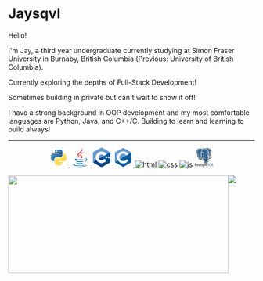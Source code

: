 # Jaysqvl

Hello!

I'm Jay, a third year undergraduate currently studying at Simon Fraser University in Burnaby, British Columbia (Previous: University of British Columbia).

Currently exploring the depths of Full-Stack Development!

Sometimes building in private but can't wait to show it off!

I have a strong background in OOP development and my most comfortable languages are Python, Java, and C++/C. Building to learn and learning to build always!

---

<p align="center">
<a href="https://www.python.org" target="_blank" rel="noreferrer"> <img src="https://raw.githubusercontent.com/devicons/devicon/master/icons/python/python-original.svg" alt="python" width="40" height="40"/> </a> 
<a href="https://www.java.com" target="_blank" rel="noreferrer"> <img src="https://raw.githubusercontent.com/devicons/devicon/master/icons/java/java-original.svg" alt="java" width="40" height="40"/> </a>
<a href="https://www.w3schools.com/cpp/" target="_blank" rel="noreferrer"> <img src="https://raw.githubusercontent.com/devicons/devicon/master/icons/cplusplus/cplusplus-original.svg" alt="cplusplus" width="40" height="40"/> </a>
<a href="https://www.cprogramming.com/" target="_blank" rel="noreferrer"> <img src="https://raw.githubusercontent.com/devicons/devicon/master/icons/c/c-original.svg" alt="c" width="40" height="40"/> </a>
<a href="https://html.spec.whatwg.org/multipage/" target="_blank" rel="noreferrer"> <img src="https://cdn.jsdelivr.net/gh/devicons/devicon/icons/html5/html5-original-wordmark.svg" alt="html" width="40" height="40"/> </a> 
<a href="https://www.w3.org/Style/CSS/Overview.en.html" target="_blank" rel="noreferrer"> <img src="https://cdn.jsdelivr.net/gh/devicons/devicon/icons/css3/css3-original-wordmark.svg" alt="css" width="40" height="40"/> </a> 
<a href="https://www.javascript.com/" target="_blank" rel="noreferrer"> <img src="https://cdn.jsdelivr.net/gh/devicons/devicon/icons/javascript/javascript-original.svg" alt="js" width="40" height="40"/> </a>
<a href="https://www.postgresql.org" target="_blank" rel="noreferrer"> <img src="https://raw.githubusercontent.com/devicons/devicon/master/icons/postgresql/postgresql-original-wordmark.svg" alt="postgresql" width="40" height="40"/> </a> </p>

<div style="display: flex; flex-direction: row;" align="center">
 <img class="img" src="https://github-readme-stats-liard-sigma.vercel.app/api?username=jaysqvl&custom_title=Jays&nbsp;Activity&show_icons=true&count_private=true&theme=dark" width="450" height="200"/>
 <img class="img" src="https://github-readme-stats-liard-sigma.vercel.app/api/top-langs/?username=jaysqvl&hide_title=true&theme=dark&langs_count=10&layout=compact&exclude_repo=cs221,cs213" />
</div>
